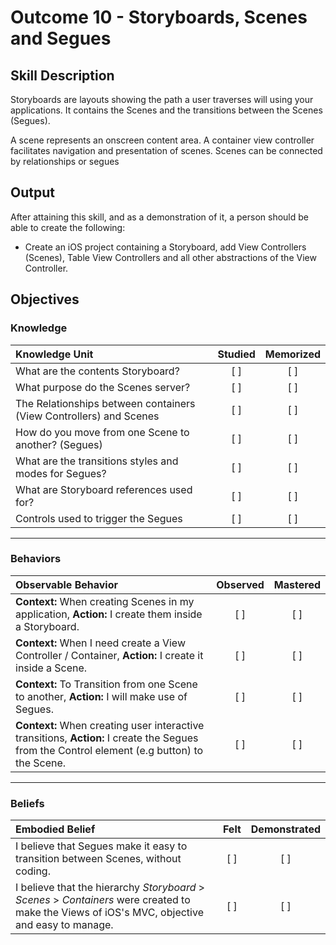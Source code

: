 # Outcome 10 - Storyboards, Scenes and Segues
## Skill Description

Storyboards are layouts showing the path a user traverses will using your applications. It contains the Scenes and the transitions between the Scenes (Segues).

A scene represents an onscreen content area. A container view controller facilitates navigation and presentation of scenes. Scenes can be connected by relationships or segues

## Output

After attaining this skill, and as a demonstration of it, a person should be able to create the following:

- Create an iOS project containing a Storyboard, add View Controllers (Scenes), Table View Controllers and all other abstractions of the View Controller.

## Objectives
### Knowledge

| Knowledge Unit   |      Studied      | Memorized |
|:-------------|:------------------:|:--------:|
| What are the contents Storyboard? | [ ] | [ ] |
| What purpose do the Scenes server? | [ ] | [ ] |
| The Relationships between containers (View Controllers) and Scenes |  [ ] | [ ] |
| How do you move from one Scene to another? (Segues) | [ ] | [ ] |
| What are the transitions styles and modes for Segues?  | [ ] | [ ] |
| What are Storyboard references used for? | [ ] | [ ] |
| Controls used to trigger the Segues | [ ] | [ ] |

-------

### Behaviors

| Observable Behavior   |      Observed      | Mastered |
|:-------------|:------------------:|:--------:|
| **Context:** When creating Scenes in my application, **Action:** I create them inside a Storyboard. | [ ] | [ ] |
| **Context:** When I need create a View Controller / Container, **Action:** I create it inside a Scene. | [ ] | [ ] |
| **Context:** To Transition from one Scene to another, **Action:** I will make use of Segues. | [ ] | [ ] |
| **Context:** When creating user interactive transitions, **Action:** I create the Segues from the  Control element (e.g button) to the Scene. | [ ] | [ ] |

-------

### Beliefs

| Embodied Belief   |      Felt      | Demonstrated |
|:-------------|:------------------:|:--------:|
| I believe that Segues make it easy to transition between Scenes, without coding. | [ ] | [ ] |
| I believe that the hierarchy _Storyboard_ &gt; _Scenes_ &gt; _Containers_ were created to make the Views of iOS's MVC, objective and easy to manage. | [ ] | [ ] |
